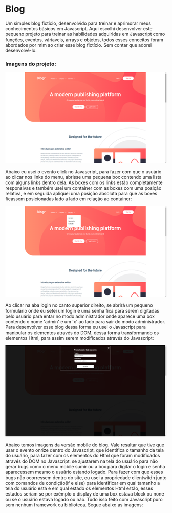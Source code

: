 # Blog
Um simples blog fictício, desenvolvido para treinar e  aprimorar meus conhecimentos básicos em Javascript.
Aqui escolhi desenvolver este pequeno projeto para treinar as habilidades adquiridas em Javascript como funções, eventos, váriaveis, arrays e objetos, todos esses conceitos
foram abordados por mim ao criar esse blog fictício. Sem contar que adorei desenvolvê-lo.

<h3>Imagens do projeto:</h3>
<img src="https://github.com/sian19/Blog/blob/master/images/Img-projeto1.png">

<p>Abaixo eu usei o evento click no Javascript, para fazer com que o usuário ao clicar nos links do menu, abrisse uma pequena box contendo uma lista com alguns links dentro dela.  As boxes com os links estão completamente responsivas e também usei um container com as boxes com uma posição relativa, e em seguida apliquei uma posição absoluta para que as boxes ficassem posicionadas lado a lado em relação ao container:</p>
<img src="https://github.com/sian19/Blog/blob/master/images/Img-projeto2.png">

<p>Ao clicar na aba login no canto superior direito, se abrirá um pequeno formulário onde eu setei um login e uma senha fixa para serem digitadas pelo usuário para entar no modo administrador onde aparece uma box contendo o nome 'admin' e um 'x' ao lado para sair do modo administrador. Para desenvolver esse blog dessa forma eu usei o Javascript para manipular os elementos através do DOM, dessa forma transformando os elementos Html, para assim serem modificados através do Javascript:</p>
<img src="https://github.com/sian19/Blog/blob/master/images/Img-projeto3.png">

<p>Abaixo temos imagens da versão mobile do blog. Vale resaltar que tive que usar o evento onrize dentro do Javascript, que identifica o tamanho da tela do usuário, para fazer com os elementos do Html que foram modificados através do DOM no Javascript, se ajustarem na tela do usuário para não gerar bugs como o menu mobile sumir ou a box para digitar o login e senha aparecessem mesmo o usuário estando logado. Para fazer com que esses bugs não ocorressem dentro do site, eu usei a propriedade clientwitdh junto com comandos de condição(if e else) para identificar em qual tamanho a tela do usuário está e em qual estado os elementos Html estão, esses estados seriam se por exêmplo o display de uma box estava block ou none ou se o usuário estava logado ou não. Tudo isso feito com Javascript puro sem nenhum framework ou biblioteca. Segue abaixo as imagens:</p>
<img src="">
